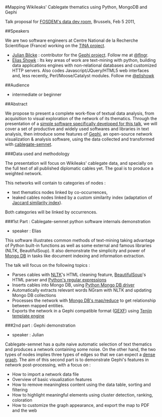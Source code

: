 #Mapping Wikileaks' Cablegate thematics using Python, MongoDB and Gephi

Talk proposal for [FOSDEM's data dev room](http://datadevroom.couch.it/), Brussels, Feb 5 2011, 

##Speakers

We are two software engineers at Centre National de la Recherche Scientifique (France) working on the [TINA project](http://tinasoft.eu).

 - [Julian Bilcke](http://github.com/jbilcke) : contributor for the [Gephi project](http://gephi.org). Follow me at [@flngr](http://twitter.com/flngr).
 - [Elias Showk](http://github.com/elishowk) : Its key areas of work are text-mining with python, building data applications engines with non-relational databases and customized HTTP servers. Also codes Javascript/JQuery/HTML5 web interfaces and, less recently, Perl/Moose/Catalyst modules. Follow me [@elishowk](http://identi.ca/elishowk)

##Audience

 - intermediate or beginner

##Abstract

We propose to present a complete work-flow of textual data analysis, from acquisition to visual exploration of the network of its thematics. Through the presentation of a [simple software specifically developed for this talk](http://github.com/elishowk/cablegate_semnet), we will cover a set of productive and widely used softwares and libraries in text analysis, then introduce some features of [Gephi](http://gephi.org), an open-source network visualization & analysis software, using the data collected and transformed with [cablegate-semnet](http://github.com/elishowk/cablegate_semnet).

###Data used and methodology

The presentation will focus on Wikileaks' cablegate data, and specially on the full text of all published diplomatic cables yet. The goal is to produce a weighted network.

This networks will contain to categories of nodes :

 - text thematics nodes linked by co-occurrences,
 - leaked cables nodes linked by a custom similarity index (adaptation of [Jaccard similarity index](http://en.wikipedia.org/wiki/Jaccard_index)).
 
Both categories will be linked by occurrences.

###1st Part : Cablegate-semnet python software internals demonstration

 - speaker : Elias

This software illustrates common methods of text-mining taking advantage of Python built-in functions as well as some external and famous libraries (NLTK, BeautifulSoup).
It also demonstrate the simplicity and power of [Mongo DB](http://mongodb.org) in tasks like document indexing and information extraction.

The talk will focus on the following topics :

 - Parses cables with [NLTK](http://nltk.org)'s HTML cleaning feature, [BeautifulSoup](http://www.crummy.com/software/BeautifulSoup/)'s HTML parser and [Python's regular expressions](http://docs.python.org/library/re.html)
 - Inserts cables into Mongo DB, using [Python Mongo DB driver](http://api.mongodb.org/python/1.9%2B/index.html)
 - Automatically extracts relevant words NGram with NLTK and updating Mongo DB collections
 - Processes the network with [Mongo DB's map/reduce](http://www.mongodb.org/display/DOCS/MapReduce) to get relationship between mapped entities.
 - Exports the network in a Gephi compatible format ([GEXF](http://gexf.net)) using [Tenjin template engine](http://www.kuwata-lab.com/tenjin/)


###2nd part : Gephi demonstration

 - speaker : Julian

Cablegate-semnet has a quite naive automatic selection of text thematics and produces a network containing some noise. On the other hand, the two types of nodes implies three types of edges so that we can expect a [dense graph](http://en.wikipedia.org/wiki/Dense_graph). The aim of this second part is to demonstrate Gephi's features in network post-processing, with a focus on :

- How to import a network data file
- Overview of basic visualization features
- How to remove meaningless content using the data table, sorting and filtering
- How to highlight meaningful elements using cluster detection, ranking, coloration
- How to customize the graph appearance, and export the map to PDF and the web
